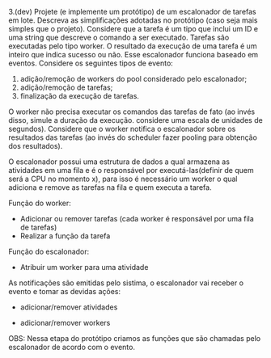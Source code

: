 3.(dev) Projete (e implemente um protótipo) de um escalonador de tarefas em lote.
Descreva as simplificações adotadas no protótipo (caso seja mais simples que o projeto). 
Considere que a tarefa é um tipo que inclui um ID e uma string que descreve o comando a ser executado.
Tarefas são executadas pelo tipo worker. O resultado da execução de uma tarefa é um inteiro que indica sucesso ou não.
Esse escalonador funciona baseado em eventos. Considere os seguintes tipos de evento: 
1) adição/remoção de workers do pool considerado pelo escalonador;
2) adição/remoção de tarefas;
3) finalização da execução de tarefas.

O worker não precisa executar os comandos das tarefas de fato (ao invés disso, simule a duração da execução.
 considere uma escala de unidades de segundos).
Considere que o worker notifica o escalonador sobre os resultados das tarefas (ao invés do scheduler fazer pooling para obtenção dos resultados).

O escalonador possui uma estrutura de dados a qual armazena as atividades em uma fila e é o responsável por executá-las(definir de quem será a CPU no momento x), para isso é necessário um worker o qual adiciona e remove as tarefas na fila e quem executa a tarefa.

Função do worker:
* Adicionar ou remover tarefas (cada worker é responsável por uma fila de tarefas)
* Realizar a função da tarefa

Função do escalonador:
* Atribuir um worker para uma atividade


As notificações são emitidas pelo sistima, o escalonador vai receber o evento e tomar as devidas ações:
* adicionar/remover atividades

* adicionar/remover workers



OBS: Nessa etapa do protótipo criamos as funções que são chamadas pelo escalonador de acordo com o evento.